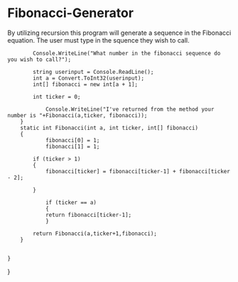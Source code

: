 # Fibonacci-Generator
By utilizing recursion this program will generate a sequence in the Fibonacci equation. The user must type in the squence they wish to call. 
            
            Console.WriteLine("What number in the fibonacci sequence do you wish to call?");
         
            string userinput = Console.ReadLine();
            int a = Convert.ToInt32(userinput);
            int[] fibonacci = new int[a + 1];

            int ticker = 0;
            
                Console.WriteLine("I've returned from the method your number is "+Fibonacci(a,ticker, fibonacci));           
        } 
        static int Fibonacci(int a, int ticker, int[] fibonacci)
        {                                       
                fibonacci[0] = 1;
                fibonacci[1] = 1;                      
          
            if (ticker > 1)
            {
                fibonacci[ticker] = fibonacci[ticker-1] + fibonacci[ticker - 2];
                          
            }
                    
                if (ticker == a)
                {
                return fibonacci[ticker-1];
                }                                  
            
            return Fibonacci(a,ticker+1,fibonacci);           
        }

        
    }
}

